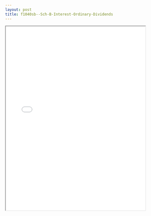 ```yaml
---
layout: post
title: f1040sb--Sch-B-Interest-Ordinary-Dividends
---
```


<div class="pdf-container">
<iframe src="/ea/assets/pdfs/f1040sb--Sch-B-Interest-Ordinary-Dividends.pdf" height="600" width="90%" allowFullScreen="true"></iframe>
</div>

